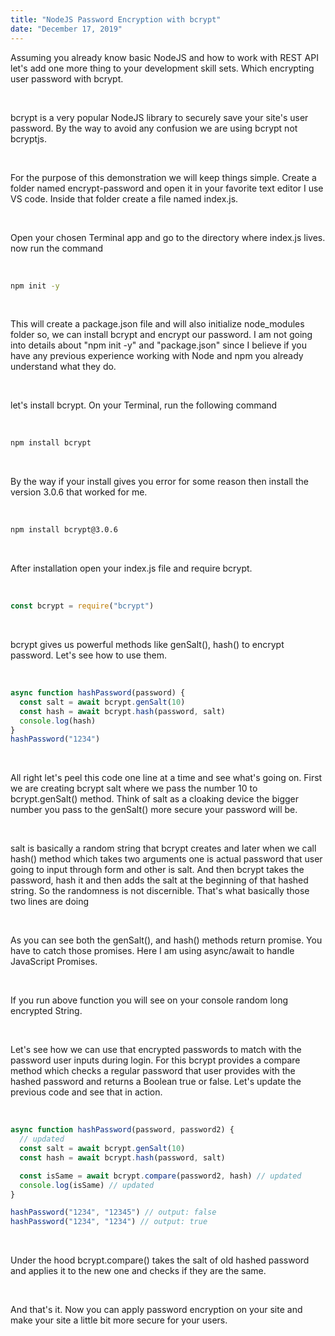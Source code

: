 ```yaml
---
title: "NodeJS Password Encryption with bcrypt"
date: "December 17, 2019"
---
```


Assuming you already know basic NodeJS and how to work with REST API let's add one more thing to your development skill sets. Which encrypting user password with bcrypt.

<br>

bcrypt is a very popular NodeJS library to securely save your site's user password. By the way to avoid any confusion we are using bcrypt not bcryptjs.

<br>

For the purpose of this demonstration we will keep things simple. Create a folder named encrypt-password and open it in your favorite text editor I use VS code. Inside that folder create a file named index.js.

<br>

Open your chosen Terminal app and go to the directory where index.js lives. now run the command

<br>

```bash
npm init -y
```

<br>

This will create a package.json file and will also initialize node_modules folder so, we can install bcrypt and encrypt our password. I am not going into details about "npm init -y" and "package.json" since I believe if you have any previous experience working with Node and npm you already understand what they do.

<br>

let's install bcrypt. On your Terminal, run the following command

<br>

```bash
npm install bcrypt
```

<br>

By the way if your install gives you error for some reason then install the version 3.0.6 that worked for me.

 <br>

```bash
npm install bcrypt@3.0.6
```

<br>

After installation open your index.js file and require bcrypt.

<br>

```js
const bcrypt = require("bcrypt")
```

<br>

bcrypt gives us powerful methods like genSalt(), hash() to encrypt password. Let's see how to use them.

<br>

```js
async function hashPassword(password) {
  const salt = await bcrypt.genSalt(10)
  const hash = await bcrypt.hash(password, salt)
  console.log(hash)
}
hashPassword("1234")
```

<br>

All right let's peel this code one line at a time and see what's going on. First we are creating bcrypt salt where we pass the number 10 to bcrypt.genSalt() method. Think of salt as a cloaking device the bigger number you pass to the genSalt() more secure your password will be.

<br>

salt is basically a random string that bcrypt creates and later when we call hash() method which takes two arguments one is actual password that user going to input through form and other is salt. And then bcrypt takes the password, hash it and then adds the salt at the beginning of that hashed string. So the randomness is not discernible. That's what basically those two lines are doing

<br>

As you can see both the genSalt(), and hash() methods return promise. You have to catch those promises. Here I am using async/await to handle JavaScript Promises.

<br>

If you run above function you will see on your console random long encrypted String.

<br>

Let's see how we can use that encrypted passwords to match with the password user inputs during login. For this bcrypt provides a compare method which checks a regular password that user provides with the hashed password and returns a Boolean true or false. Let's update the previous code and see that in action.

<br>

```js
async function hashPassword(password, password2) {
  // updated
  const salt = await bcrypt.genSalt(10)
  const hash = await bcrypt.hash(password, salt)

  const isSame = await bcrypt.compare(password2, hash) // updated
  console.log(isSame) // updated
}

hashPassword("1234", "12345") // output: false
hashPassword("1234", "1234") // output: true
```

<br>

Under the hood bcrypt.compare() takes the salt of old hashed password and applies it to the new one and checks if they are the same.

<br>

And that's it. Now you can apply password encryption on your site and make your site a little bit more secure for your users.
